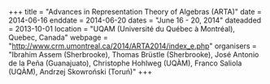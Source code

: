 +++
title = "Advances in Representation Theory of Algebras  (ARTA)"
date = 2014-06-16
enddate = 2014-06-20
dates = "June 16 - 20, 2014"
dateadded = 2013-10-01
location = "UQAM (Université du Québec à Montréal), Quebec, Canada"
webpage = "http://www.crm.umontreal.ca/2014/ARTA2014/index_e.php"
organisers = "Ibrahim Assem (Sherbrooke), Thomas Brüstle (Sherbrooke), José Antonio de la Peña (Guanajuato), Christophe Hohlweg (UQÀM), Franco Saliola (UQÀM), Andrzej Skowroński (Toruń)"
+++
